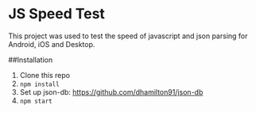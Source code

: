 # JS Speed Test

This project was used to test the speed of javascript and json parsing for Android, iOS and Desktop.


##Installation

1. Clone this repo
2. `npm install`
3. Set up json-db: https://github.com/dhamilton91/json-db
4. `npm start`
